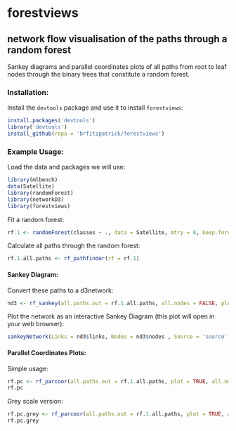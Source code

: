 # forestviews
## network flow visualisation of the paths through a random forest

Sankey diagrams and parallel coordinates plots of all paths from root to leaf nodes through the binary trees that constitute a random forest.

### Installation:

Install the `devtools` package and use it to install `forestviews`:
```r
install.packages('devtools')
library('devtools')
install_github(repo = 'brfitzpatrick/forestviews')
```

### Example Usage:

Load the data and packages we will use:
```r
library(mlbench)
data(Satellite)
library(randomForest)
library(networkD3)
library(forestviews)
```
Fit a random forest:
```r
rf.1 <- randomForest(classes ~ ., data = Satellite, mtry = 8, keep.forest = TRUE, ntree = 25, importance = TRUE)
```

Calculate all paths through the random forest:
```r
rf.1.all.paths <- rf_pathfinder(rf = rf.1)
```

#### Sankey Diagram:

Convert these paths to a d3network:
```r
nd3 <- rf_sankey(all.paths.out = rf.1.all.paths, all.nodes = FALSE, plot.node.lim = 6)
```

Plot the network as an interactive Sankey Diagram (this plot will open in your web browser):
```r
sankeyNetwork(Links = nd3$links, Nodes = nd3$nodes , Source = 'source', Target = 'target', Value = 'value', NodeID = 'name', units = 'Count', fontSize = 12, nodeWidth = 30, NodeGroup = NULL)
```

#### Parallel Coordinates Plots:

Simple usage:
```r
rf.pc <- rf_parcoor(all.paths.out = rf.1.all.paths, plot = TRUE, all.nodes = TRUE, plot.title = '', grey.scale = FALSE)
rf.pc
```

Grey scale version:
```r
rf.pc.grey <- rf_parcoor(all.paths.out = rf.1.all.paths, plot = TRUE, all.nodes = TRUE, plot.title = '', grey.scale = TRUE)
rf.pc.grey
```
